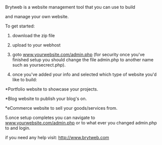 
Brytweb is a website management tool that you can use to build

and manage your own website.


To get started:

1. download the zip file

2. upload to your webhost

3. goto www.yourwebsite.com/admin.php 
(for security once you've finished setup you should change the file admin.php to another name
such as yoursecrect.php).

4. once you've added your info and selected which type of website you'd like to build:

*Portfolio website to showcase your projects.

*Blog website to publish your blog's on.

*eCommerce website to sell your goods/services from.


5.once setup completes you can navigate to www.yourwebsite.com/admin.php or to
 what ever you changed admin.php to and login.


if you need any help visit:
http://www.brytweb.com